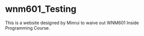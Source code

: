 # wnm601_Testing


This is a website designed by Minrui to waive out WNM601 Inside Programming Course.
